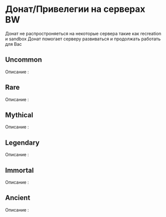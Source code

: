 # Донат/Привелегии на серверах BW

Донат не распростроняеться на некоторые сервера такие как recreation и sandbox
Донат помогает серверу развиваться и продолжать работать для Вас

## Uncommon

Описание :

## Rare

Описание :

## Mythical

Описание :

## Legendary

Описание :

## Immortal

Описание :

## Ancient

Описание :
